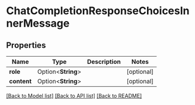 # ChatCompletionResponseChoicesInnerMessage

## Properties

Name | Type | Description | Notes
------------ | ------------- | ------------- | -------------
**role** | Option<**String**> |  | [optional]
**content** | Option<**String**> |  | [optional]

[[Back to Model list]](../README.md#documentation-for-models) [[Back to API list]](../README.md#documentation-for-api-endpoints) [[Back to README]](../README.md)


